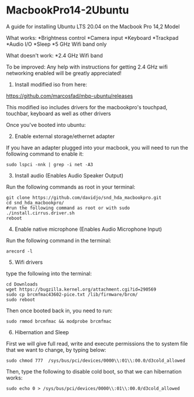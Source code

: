# MacbookPro14-2Ubuntu
A guide for installing Ubuntu LTS 20.04 on the Macbook Pro 14,2 Model

What works:
*Brightness control
*Camera input
*Keyboard
*Trackpad
*Audio I/O
*Sleep
*5 GHz Wifi band only

What doesn't work:
*2.4 GHz Wifi band

To be improved:
Any help with instructions for getting 2.4 GHz wifi networking enabled will be greatly appreciated!

1. Install modified iso from here:

https://github.com/marcosfad/mbp-ubuntu/releases

This modified iso includes drivers for the macbookpro's touchpad, touchbar, keyboard as well as other drivers

Once you've booted into ubuntu:

2. Enable external storage/ethernet adapter

If you have an adapter plugged into your macbook, you will need to run the following command to enable it:

```
sudo lspci -nnk | grep -i net -A3
```
3. Install audio (Enables Audio Speaker Output)

Run the following commands as root in your terminal:
```
git clone https://github.com/davidjo/snd_hda_macbookpro.git
cd snd_hda_macbookpro/
#run the following command as root or with sudo
./install.cirrus.driver.sh
reboot
```
4. Enable native microphone (Enables Audio Microphone Input)

Run the following command in the terminal:
```
arecord -l
```

5. Wifi drivers

type the following into the terminal:
```
cd Downloads
wget https://bugzilla.kernel.org/attachment.cgi?id=290569
sudo cp brcmfmac43602-pice.txt /lib/firmware/brcm/
sudo reboot
```
Then once booted back in, you need to run:
```
sudo rmmod brcmfmac && modprobe brcmfmac
```
6. Hibernation and Sleep

First we will give full read, write and execute permissions the to system file that we want to change, by typing below:
```
sudo chmod 777  /sys/bus/pci/devices/0000\\:01\\:00.0/d3cold_allowed
```
Then, type the following to disable cold boot, so that we can hibernation works:
```
sudo echo 0 > /sys/bus/pci/devices/0000\\:01\\:00.0/d3cold_allowed
```



